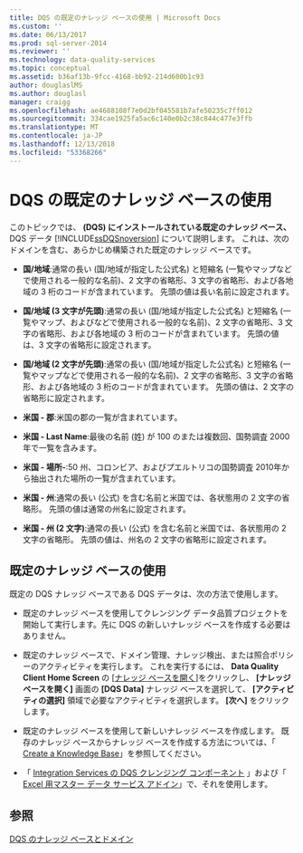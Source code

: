 ```yaml
---
title: DQS の既定のナレッジ ベースの使用 | Microsoft Docs
ms.custom: ''
ms.date: 06/13/2017
ms.prod: sql-server-2014
ms.reviewer: ''
ms.technology: data-quality-services
ms.topic: conceptual
ms.assetid: b36af13b-9fcc-4168-bb92-214d600b1c93
author: douglaslMS
ms.author: douglasl
manager: craigg
ms.openlocfilehash: ae4688108f7e0d2bf045581b7afe50235c7ff012
ms.sourcegitcommit: 334cae1925fa5ac6c140e0b2c38c844c477e3ffb
ms.translationtype: MT
ms.contentlocale: ja-JP
ms.lasthandoff: 12/13/2018
ms.locfileid: "53368266"
---
```

# <a name="using-the-dqs-default-knowledge-base"></a>DQS の既定のナレッジ ベースの使用
  このトピックでは、 **(DQS) にインストールされている既定のナレッジ ベース、** DQS データ [!INCLUDE[ssDQSnoversion](../includes/ssdqsnoversion-md.md)] について説明します。 これは、次のドメインを含む、あらかじめ構築された既定のナレッジ ベースです。  
  
-   **国/地域**:通常の長い (国/地域が指定した公式名) と短縮名 (一覧やマップなどで使用される一般的な名前)、2 文字の省略形、3 文字の省略形、および各地域の 3 桁のコードが含まれています。  先頭の値は長い名前に設定されます。  
  
-   **国/地域 (3 文字が先頭)**:通常の長い (国/地域が指定した公式名) と短縮名 (一覧やマップ、およびなどで使用される一般的な名前)、2 文字の省略形、3 文字の省略形、および各地域の 3 桁のコードが含まれています。  先頭の値は、3 文字の省略形に設定されます。  
  
-   **国/地域 (2 文字が先頭)**:通常の長い (国/地域が指定した公式名) と短縮名 (一覧やマップなどで使用される一般的な名前)、2 文字の省略形、3 文字の省略形、および各地域の 3 桁のコードが含まれています。  先頭の値は、2 文字の省略形に設定されます。  
  
-   **米国 - 郡**:米国の郡の一覧が含まれています。  
  
-   **米国 - Last Name**:最後の名前 (姓) が 100 のまたは複数回、国勢調査 2000年で一覧を含みます。  
  
-   **米国 - 場所-**:50 州、コロンビア、およびプエルトリコの国勢調査 2010年から抽出された場所の一覧が含まれています。  
  
-   **米国 - 州**:通常の長い (公式) を含む名前と米国では、各状態用の 2 文字の省略形。 先頭の値は通常の州名に設定されます。  
  
-   **米国 - 州 (2 文字)**:通常の長い (公式) を含む名前と米国では、各状態用の 2 文字の省略形。 先頭の値は、州名の 2 文字の省略形に設定されます。  
  
## <a name="using-the-default-knowledge-base"></a>既定のナレッジ ベースの使用  
 既定の DQS ナレッジ ベースである DQS データは、次の方法で使用します。  
  
-   既定のナレッジ ベースを使用してクレンジング データ品質プロジェクトを開始して実行します。先に DQS の新しいナレッジ ベースを作成する必要はありません。  
  
-   既定のナレッジ ベースで、ドメイン管理、ナレッジ検出、または照合ポリシーのアクティビティを実行します。 これを実行するには、 **Data Quality Client Home Screen** の [[ナレッジ ベースを開く]](../../2014/data-quality-services/data-quality-client-home-screen.md)をクリックし、 **[ナレッジ ベースを開く]** 画面の **[DQS Data]** ナレッジ ベースを選択して、 **[アクティビティの選択]** 領域で必要なアクティビティを選択します。 **[次へ]** をクリックします。  
  
-   既定のナレッジ ベースを使用して新しいナレッジ ベースを作成します。 既存のナレッジ ベースからナレッジ ベースを作成する方法については、「 [Create a Knowledge Base](../../2014/data-quality-services/create-a-knowledge-base.md)」を参照してください。  
  
-   「 [Integration Services の DQS クレンジング コンポーネント](https://go.microsoft.com/fwlink/?LinkId=238830) 」および「 [Excel 用マスター データ サービス アドイン](../master-data-services/microsoft-excel-add-in/data-quality-matching-in-the-mds-add-in-for-excel.md)」で、それを使用します。  
  
## <a name="see-also"></a>参照  
 [DQS のナレッジ ベースとドメイン](../../2014/data-quality-services/dqs-knowledge-bases-and-domains.md)  
  
  
